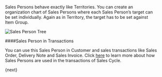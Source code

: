 Sales Persons behave exactly like Territories. You can create an organization
chart of Sales Persons where each Sales Person’s target can be set
individually. Again as in Territory, the target has to be set against Item
Group.

<img class="screenshot" alt="Sales Person Tree" src="{{url_prefix}}/assets/img/crm/sales-person-tree.png">

####Sales Person in Transactions

You can use this Sales Person in Customer and sales transactions like Sales Order, Delivery Note and Sales Invoice.
Click [here](https://erpnext.com/kb/selling/managing-sales-persons-in-sales-transactions) to learn more 
about how Sales Persons are used in the transactions of Sales Cycle.

{next}